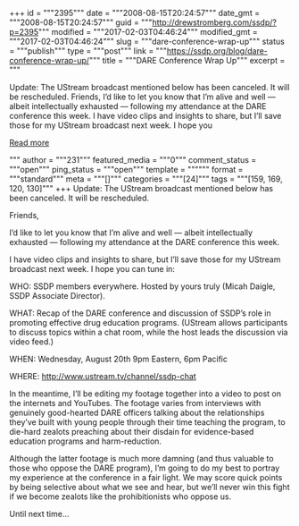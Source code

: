 +++
id = """2395"""
date = """2008-08-15T20:24:57"""
date_gmt = """2008-08-15T20:24:57"""
guid = """http://drewstromberg.com/ssdp/?p=2395"""
modified = """2017-02-03T04:46:24"""
modified_gmt = """2017-02-03T04:46:24"""
slug = """dare-conference-wrap-up"""
status = """publish"""
type = """post"""
link = """https://ssdp.org/blog/dare-conference-wrap-up/"""
title = """DARE Conference Wrap Up"""
excerpt = """<p>Update: The UStream broadcast mentioned below has been canceled. It will be rescheduled. Friends, I&#8217;d like to let you know that I&#8217;m alive and well &#8212; albeit intellectually exhausted &#8212; following my attendance at the DARE conference this week. I have video clips and insights to share, but I&#8217;ll save those for my UStream broadcast next week. I hope you</p>
<div class="h10"></div>
<p><a class="more-link2 flat" href="https://ssdp.org/blog/dare-conference-wrap-up/">Read more</a></p>
"""
author = """231"""
featured_media = """0"""
comment_status = """open"""
ping_status = """open"""
template = """"""
format = """standard"""
meta = """[]"""
categories = """[24]"""
tags = """[159, 169, 120, 130]"""
+++
Update: The UStream broadcast mentioned below has been canceled. It will be rescheduled.

Friends,

I&#8217;d like to let you know that I&#8217;m alive and well &#8212; albeit intellectually exhausted &#8212; following my attendance at the DARE conference this week.

I have video clips and insights to share, but I&#8217;ll save those for my UStream broadcast next week. I hope you can tune in:

WHO:
SSDP members everywhere.
Hosted by yours truly (Micah Daigle, SSDP Associate Director).

WHAT:
Recap of the DARE conference and discussion of SSDP&#8217;s role in promoting effective drug education programs.
(UStream allows participants to discuss topics within a chat room, while the host leads the discussion via video feed.)

WHEN:
Wednesday, August 20th
9pm Eastern, 6pm Pacific

WHERE:
<a href="http://www.ustream.tv/channel/ssdp-chat">http://www.ustream.tv/channel/ssdp-chat</a>

In the meantime, I&#8217;ll be editing my footage together into a video to post on the internets and YouTubes. The footage varies from interviews with genuinely good-hearted DARE officers talking about the relationships they&#8217;ve built with young people through their time teaching the program, to die-hard zealots preaching about their disdain for evidence-based education programs and harm-reduction.

Although the latter footage is much more damning (and thus valuable to those who oppose the DARE program), I&#8217;m going to do my best to portray my experience at the conference in a fair light. We may score quick points by being selective about what we see and hear, but we&#8217;ll never win this fight if we become zealots like the prohibitionists who oppose us.

Until next time&#8230;
